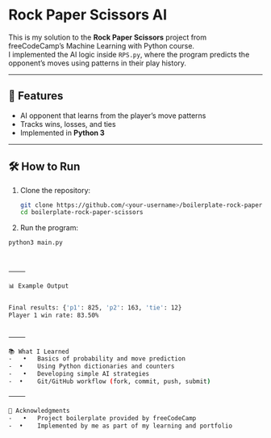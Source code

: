# Rock Paper Scissors AI

This is my solution to the **Rock Paper Scissors** project from freeCodeCamp’s Machine Learning with Python course.  
I implemented the AI logic inside `RPS.py`, where the program predicts the opponent’s moves using patterns in their play history.

---

## 🚀 Features
- AI opponent that learns from the player’s move patterns  
- Tracks wins, losses, and ties  
- Implemented in **Python 3**

---

## 🛠 How to Run
1. Clone the repository:
   ```bash
   git clone https://github.com/<your-username>/boilerplate-rock-paper-scissors.git
   cd boilerplate-rock-paper-scissors

2.	Run the program:
   ```bash
   python3 main.py



⸻

📊 Example Output


Final results: {'p1': 825, 'p2': 163, 'tie': 12}
Player 1 win rate: 83.50%


⸻

📚 What I Learned
-	•	Basics of probability and move prediction
-  •	Using Python dictionaries and counters
-	•	Developing simple AI strategies
-  •	Git/GitHub workflow (fork, commit, push, submit)

⸻

📌 Acknowledgments
-	•	Project boilerplate provided by freeCodeCamp
-  •	Implemented by me as part of my learning and portfolio

